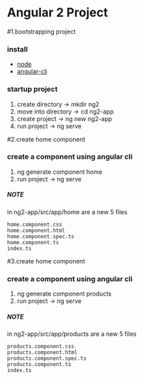 Angular 2 Project
=======

#1.bootstrapping project
### install
* [node](https://nodejs.org/en/download/)
* [angular-cli](https://cli.angular.io/)

### startup project
1. create directory -> mkdir ng2
2. move into directory -> cd ng2-app
3. create project -> ng new ng2-app
4. run project -> ng serve


#2.create home component
### create a component using angular cli
1. ng generate component home
2. run project -> ng serve

##### NOTE
in ng2-app/src/app/home are a new 5 files
~~~~ 
home.component.css
home.component.html
home.component.spec.ts
home.component.ts
index.ts
~~~~ 

#3.create home component
### create a component using angular cli
1. ng generate component products
2. run project -> ng serve

##### NOTE
in ng2-app/src/app/products are a new 5 files
~~~~ 
products.component.css
products.component.html
products.component.spec.ts
products.component.ts
index.ts
~~~~ 